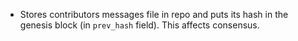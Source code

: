 * Stores contributors messages file in repo and puts its hash in the genesis block (in `prev_hash` field). This affects consensus.
